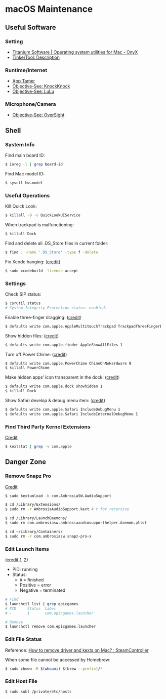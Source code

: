 # macOS Maintenance

## Useful Software

### Setting

- [Titanium Software \| Operating system utilities for Mac \- OnyX](https://www.titanium-software.fr/en/onyx.html)
- [TinkerTool: Description](https://www.bresink.com/osx/TinkerTool.html)

### Runtime/Internet

- [App Tamer](https://www.stclairsoft.com/AppTamer/)
- [Objective-See: KnockKnock](https://objective-see.com/products/knockknock.html)
- [Objective-See: LuLu](https://objective-see.com/products/lulu.html)

### Microphone/Camera

- [Objective-See: OverSight](https://objective-see.com/products/oversight.html)

## Shell

### System Info

Find main board ID:

```bash
$ ioreg -l | grep board-id
```

Find Mac model ID:

```bash
$ sysctl hw.model
```

### Useful Operations

Kill Quick Look:

```bash
$ killall -9 -v QuickLookUIService
```

When trackpad is malfunctioning:

```bash
$ killall Dock
```

Find and delete all .DS_Store files in current folder:

```bash
$ find . -name '.DS_Store' -type f -delete
```

Fix Xcode hanging: \([credit](https://apple.stackexchange.com/questions/119864/xcodebuild-firing-after-every-terminal-command)\)

```bash
$ sudo xcodebuild -license accept
```

### Settings

Check SIP status:

```bash
$ csrutil status
# System Integrity Protection status: enabled.
```

Enable three-finger dragging: \([credit](https://apple.stackexchange.com/a/362308)\)

```bash
$ defaults write com.apple.AppleMultitouchTrackpad TrackpadThreeFingerDrag 1 && defaults write com.apple.driver.AppleBluetoothMultitouch.trackpad TrackpadThreeFingerDrag 1
```

Show hidden files: \([credit](https://apple.stackexchange.com/a/100040/218914)\)

```bash
$ defaults write com.apple.finder AppleShowAllFiles 1
```

Turn off Power Chime: \([credit](https://apple.stackexchange.com/a/309947)\)

```bash
$ defaults write com.apple.PowerChime ChimeOnNoHardware 0
$ killall PowerChime
```

Make hidden apps' icon transparent in the dock: \([credit](https://missing.csail.mit.edu/2019/os-customization/#macos)\)

```bash
$ defaults write com.apple.dock showhidden 1
$ killall Dock
```

Show Safari develop & debug menu item: \([credit](https://oku.edu.mie-u.ac.jp/~okumura/macosx/)\)

```bash
$ defaults write com.apple.Safari IncludeDebugMenu 1
$ defaults write com.apple.Safari IncludeInternalDebugMenu 1
```

### Find Third Party Kernel Extensions

[Credit](https://apple.stackexchange.com/a/310758)

```bash
$ kextstat | grep -v com.apple
```

## Danger Zone

### Remove Snapz Pro

[Credit](https://www.macworld.com/article/3128854/how-to-remove-snapz-pro-in-macos-sierra.html)

```bash
$ sudo kextunload -b com.AmbrosiaSW.AudioSupport

$ cd /Library/Extensions/
$ sudo rm -r AmbrosiaAudioSupport.kext # r for recursive

$ cd /Library/LaunchDaemons/
$ sudo rm com.ambrosiasw.ambrosiaaudiosupporthelper.daemon.plist

$ cd ~/Library/Containers/
$ sudo rm -r com.ambrosiasw.snapz-pro-x
```

### Edit Launch Items

\([credit 1](https://stackoverflow.com/a/16727754), [2](https://apple.stackexchange.com/a/308421)\)

- PID: running
- Status:
    - `0` = finished
    - Positive = error
    - Negative = terminated

```bash
# Find
$ launchctl list | grep epicgames
# PID     Status  Label
# -       1       com.epicgames.launcher

# Remove
$ launchctl remove com.epicgames.launcher
```

### Edit File Status

Reference: [How to remove driver and kexts on Mac? : SteamController](https://www.reddit.com/r/SteamController/comments/edkq1r/how_to_remove_driver_and_kexts_on_mac/)

When some file cannot be accessed by Homebrew:

```bash
$ sudo chown -R $(whoami) $(brew --prefix)/*
```

### Edit Host File

```bash
$ sudo subl /private/etc/hosts
```
